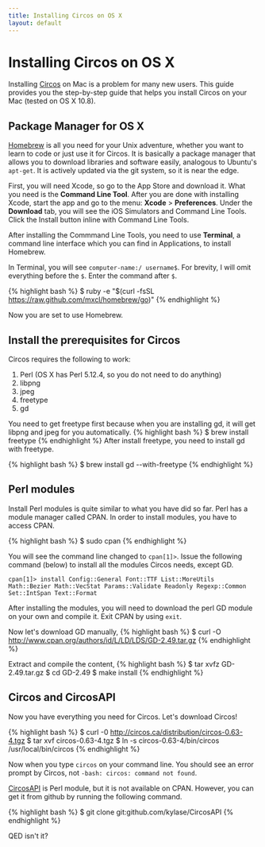 ```yaml
---
title: Installing Circos on OS X
layout: default
---
```


# Installing Circos on OS X

Installing [Circos](http://www.circos.ca) on Mac is a problem for many new users. This guide provides you the step-by-step guide that helps you install Circos on your Mac (tested on OS X 10.8). 

## Package Manager for OS X

[Homebrew](http://mxcl.github.com/homebrew/) is all you need for your Unix adventure, whether you want to learn to code or just use it for Circos. It is basically a package manager that allows you to download libraries and software easily, analogous to Ubuntu's `apt-get`. It is actively updated via the git system, so it is near the edge.

First, you will need Xcode, so go to the App Store and download it. What you need is the **Command Line Tool**. After you are done with installing Xcode, start the app and go to the menu: **Xcode** > **Preferences**. Under the **Download** tab, you will see the iOS Simulators and Command Line Tools. Click the Install button inline with Command Line Tools.

After installing the Commmand Line Tools, you need to use **Terminal**, a command line interface which you can find in Applications, to install Homebrew.

In Terminal, you will see `computer-name:/ username$`. For brevity, I will omit everything before the `$`. Enter the command after `$`.

{% highlight bash %}
$ ruby -e "$(curl -fsSL https://raw.github.com/mxcl/homebrew/go)"
{% endhighlight %}

Now you are set to use Homebrew.

## Install the prerequisites for Circos

Circos requires the following to work:

1. Perl (OS X has Perl 5.12.4, so you do not need to do anything)
2. libpng 
3. jpeg
4. freetype
5. gd

You need to get freetype first because when you are installing gd, it will get libpng and jpeg for you automatically.
{% highlight bash %}
$ brew install freetype
{% endhighlight %}
After install freetype, you need to install gd with freetype.

{% highlight bash %}
$ brew install gd --with-freetype
{% endhighlight %}

## Perl modules

Install Perl modules is quite similar to what you have did so far. Perl has a module manager called CPAN. In order to install modules, you have to access CPAN.

{% highlight bash %}
$ sudo cpan
{% endhighlight %}

You will see the command line changed to `cpan[1]>`. Issue the following command (below) to install all the modules Circos needs, except GD.

`cpan[1]> install Config::General Font::TTF List::MoreUtils Math::Bezier Math::VecStat Params::Validate Readonly Regexp::Common Set::IntSpan Text::Format`

After installing the modules, you will need to download the perl GD module on your own and compile it. Exit CPAN by using `exit`.

Now let's download GD manually,
{% highlight bash %}
$ curl -O http://www.cpan.org/authors/id/L/LD/LDS/GD-2.49.tar.gz
{% endhighlight %}

Extract and compile the content,
{% highlight bash %}
$ tar xvfz GD-2.49.tar.gz
$ cd GD-2.49
$ make install
{% endhighlight %}

## Circos and CircosAPI

Now you have everything you need for Circos. Let's download Circos!

{% highlight bash %}
$ curl -0 http://circos.ca/distribution/circos-0.63-4.tgz
$ tar xvf circos-0.63-4.tgz
$ ln -s circos-0.63-4/bin/circos /usr/local/bin/circos
{% endhighlight %}

Now when you type `circos` on your command line. You should see an error prompt by Circos, not `-bash: circos: command not found`.

[CircosAPI](http://www.github.com/kylase/CircosAPI) is Perl module, but it is not available on CPAN. However, you can get it from github by running the following command.

{% highlight bash %}
$ git clone git:github.com/kylase/CircosAPI
{% endhighlight %}

QED isn't it?